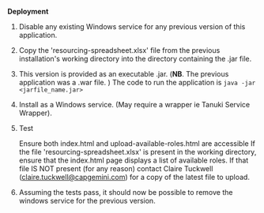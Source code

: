 **Deployment**


1. Disable any existing Windows service for any previous version of this application.
2. Copy the 'resourcing-spreadsheet.xlsx' file from the previous installation's working directory into the directory containing the .jar file. 
3. This version is provided as an executable .jar. (**NB**. The previous application was a .war file. ) The code to run the application is ```java -jar <jarfile_name.jar>```
4. Install as a Windows service. (May require a wrapper ie Tanuki Service Wrapper).
5. Test
  
   Ensure both index.html and upload-available-roles.html are accessible
   If the file 'resourcing-spreadsheet.xlsx' is present in the working directory, ensure that the index.html page displays a list of available roles.
   If that file IS NOT present (for any reason) contact Claire Tuckwell (claire.tuckwell@capgemini.com) for a copy of the latest file to upload.
   
6. Assuming the tests pass, it should now be possible to remove the windows service for the previous version.
  
